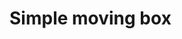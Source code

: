 # Simple moving box

<script>

export default {
  name: 'Demo',
  mounted(){
    const box = document.createElement('div')
    box.style.setProperty('background-color', '#008800')
    box.style.setProperty('width', '100px')
    box.style.setProperty('height', '100px')
    document.body.appendChild(box)

    const tween = new InTween.Tween({ x: 0, y: 0 })
      .by('1s', { x: 300, y: 200 }, 'quadOut') // Move to (300, 200) in 1 second.
      // ...using an easing function to make the animation smooth.

    // Start the tween immediately.
    InTween.animationFrames()
      .pipe(tween)
      .subscribe((state) => {
        // Move 'box' to the position described by 'state' with a CSS translation.
        box.style.setProperty('transform', `translate(${state.x}px, ${state.y}px)`)
      })
  }
}

</script>
